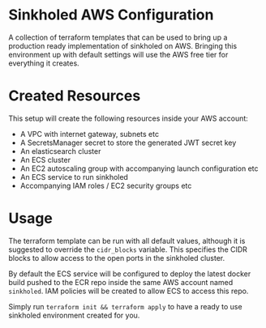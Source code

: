 # Sinkholed AWS Configuration 

A collection of terraform templates that can be used to bring up a production ready implementation of sinkholed on AWS. Bringing this environment up with default settings will use the AWS free tier for everything it creates.

# Created Resources

This setup will create the following resources inside your AWS account:

- A VPC with internet gateway, subnets etc
- A SecretsManager secret to store the generated JWT secret key
- An elasticsearch cluster
- An ECS cluster
- An EC2 autoscaling group with accompanying launch configuration etc
- An ECS service to run sinkholed
- Accompanying IAM roles / EC2 security groups etc

# Usage

The terraform template can be run with all default values, although it is suggested to override the `cidr_blocks` variable. This specifies the CIDR blocks to allow access to the open ports in the sinkholed cluster.

By default the ECS service will be configured to deploy the latest docker build pushed to the ECR repo inside the same AWS account named `sinkholed`. IAM policies will be created to allow ECS to access this repo.

Simply run `terraform init && terraform apply` to have a ready to use sinkholed environment created for you.
